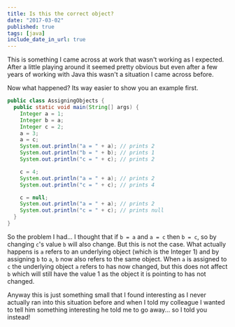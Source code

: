 ```yaml
---
title: Is this the correct object?
date: "2017-03-02"
published: true
tags: [java]
include_date_in_url: true
---
```


This is something I came across at work that wasn't working as I expected. After a little playing around it seemed pretty obvious but even after a few years of working with Java this wasn't a situation I came across before.

Now what happened? Its way easier to show you&nbsp;an example first.

```java
public class AssigningObjects {
  public static void main(String[] args) {
    Integer a = 1;
    Integer b = a;
    Integer c = 2;
    a = 3;
    a = c;
    System.out.println("a = " + a); // prints 2
    System.out.println("b = " + b); // prints 1
    System.out.println("c = " + c); // prints 2

    c = 4;
    System.out.println("a = " + a); // prints 2
    System.out.println("c = " + c); // prints 4

    c = null;
    System.out.println("a = " + a); // prints 2
    System.out.println("c = " + c); // prints null
  }
}
```

So the problem I had... I thought that&nbsp;if `b = a` and `a = c` then `b = c`, so by changing `c`'s value `b` will also change. But this is not the case. What actually happens is `a` refers to an underlying object (which is the Integer 1) and by assigning `b` to `a`, `b` now also refers to the same object. When `a` is assigned to `c` the underlying object `a` refers to has now changed, but this does not affect `b` which will still have the value 1 as the object it is pointing to has not changed.

Anyway this is just something small that I found interesting as I never actually ran into this situation before and when I told my colleague I wanted to tell him something interesting he told me to go away... so I told you instead!